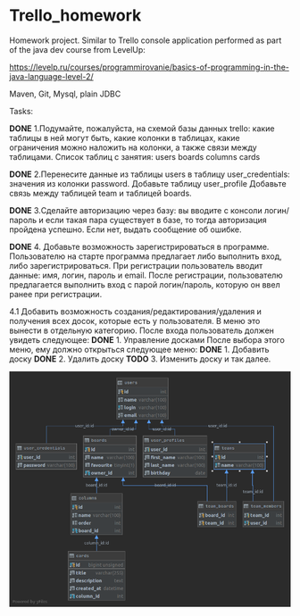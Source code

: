 # Trello_homework
Homework project.
Similar to Trello console application 
performed as part of the java dev course from LevelUp:

https://levelp.ru/courses/programmirovanie/basics-of-programming-in-the-java-language-level-2/

Maven, Git, Mysql, plain JDBC

Tasks:

**DONE**
1.Подумайте, пожалуйста, на схемой базы данных trello: какие таблицы в ней могут быть, какие колонки в таблицах, какие ограничения можно наложить на колонки, а также связи между таблицами.
Список таблиц с занятия:
    users
    boards
    columns
    cards
    
**DONE**
2.Перенесите данные из таблицы users в таблицу user_credentials: значения из колонки password.
Добавьте таблицу user_profile
Добавьте связь между таблицей team и таблицей boards.

**DONE**
3.Сделайте авторизацию через базу: вы вводите с консоли логин/пароль и если такая пара существует в базе, то тогда авторизация пройдена успешно. Если нет, выдать сообщение об ошибке.

**DONE**
4. Добавьте возможность зарегистрироваться в программе.
Пользователю на старте программа предлагает либо выполнить вход, либо зарегистрироваться. При регистрации пользователь вводит данные: имя, логин, пароль и email. После регистрации, пользователю предлагается выполнить вход с парой логин/пароль, которую он ввел ранее при регистрации.


4.1
Добавить возможность создания/редактирования/удаления и получения всех досок, которые есть у пользователя.
В меню это вынести в отдельную категорию. После входа пользователь должен увидеть следующее:
    **DONE**
    1. Управление досками
После выбора этого меню, ему должно открыться следующее меню:
    **DONE**
    1. Добавить доску
    **DONE**
    2. Удалить доску
    **TODO**
    3. Изменить доску
      и так далее. 

![db diagram](db_diagram.png)
